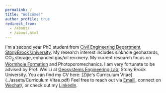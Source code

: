 ```yaml
---
permalink: /
title: "Welcome!"
author_profile: true
redirect_from: 
  - /about/
  - /about.html
---
```

I'm a second year PhD student from [Civil Engineering Department](https://www.stonybrook.edu/commcms/civileng/), [StonyBrook University](https://www.stonybrook.edu/). My research interest includes sinkhole geohazards, CO$_2$ storage, enhanced gas/oil recovery. My current research focus on [Wormhole Formation]([https://www.stonybrook.edu/commcms/civileng/](https://onepetro.org/ARMAUSRMS/proceedings/ARMA24/ARMA24/ARMA-2024-0068/548999)) and Photoporomechanics.
I am very fortunate to be advised by Prof. Wei Li at [Geosystems Engineering Lab](https://www.weili-geo.com/home), Stony Brook University. 
You can find my CV here: [Zijie's Curriculum Vitae](../assets/Curriculum Vitae.pdf)
Feel free to reach out via [Emaill](zijie.xu@stonybrook.edu), connect on [Wechat](../images/wechat.png)/, or check out my [Linkedln](https://www.linkedin.com/in/zijie-xu-045b70289/).
